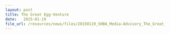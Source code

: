 ```yaml
---
layout: post
title: The Great Egg-Venture
date:   2015-01-19
file_url: /resources/news/files/20150119_SHBA_Media-Advisory_The_Great_Egg-Venture_2015.pdf
---
```


